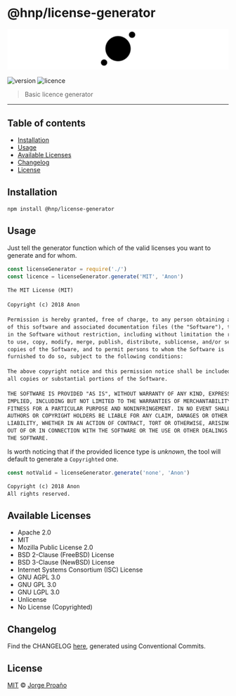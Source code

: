 # @hnp/license-generator

![hero](https://github.com/MechanicalHuman/hnp-utilities/blob/master/hero.png)

![version](https://img.shields.io/npm/v/@hnp/license-generator.svg)
![licence](https://img.shields.io/npm/l/@hnp/license-generator.svg)

> Basic licence generator

---

## Table of contents

-   [Installation](#installation)
-   [Usage](#usage)
-   [Available Licenses](#available-licenses)
-   [Changelog](#changelog)
-   [License](#license)

## Installation

```sh
npm install @hnp/license-generator
```

## Usage

Just tell the generator function which of the valid licenses you want to generate and for whom.

```javascript
const licenseGenerator = require('./')
const licence = licenseGenerator.generate('MIT', 'Anon')
```

```md
The MIT License (MIT)

Copyright (c) 2018 Anon

Permission is hereby granted, free of charge, to any person obtaining a copy
of this software and associated documentation files (the "Software"), to deal
in the Software without restriction, including without limitation the rights
to use, copy, modify, merge, publish, distribute, sublicense, and/or sell
copies of the Software, and to permit persons to whom the Software is
furnished to do so, subject to the following conditions:

The above copyright notice and this permission notice shall be included in
all copies or substantial portions of the Software.

THE SOFTWARE IS PROVIDED "AS IS", WITHOUT WARRANTY OF ANY KIND, EXPRESS OR
IMPLIED, INCLUDING BUT NOT LIMITED TO THE WARRANTIES OF MERCHANTABILITY,
FITNESS FOR A PARTICULAR PURPOSE AND NONINFRINGEMENT. IN NO EVENT SHALL THE
AUTHORS OR COPYRIGHT HOLDERS BE LIABLE FOR ANY CLAIM, DAMAGES OR OTHER
LIABILITY, WHETHER IN AN ACTION OF CONTRACT, TORT OR OTHERWISE, ARISING FROM,
OUT OF OR IN CONNECTION WITH THE SOFTWARE OR THE USE OR OTHER DEALINGS IN
THE SOFTWARE.
```

Is worth noticing that if the provided licence type is _unknown_, the tool will default to generate a `Copyrighted` one.

```javascript
const notValid = licenseGenerator.generate('none', 'Anon')
```

```md
Copyright (c) 2018 Anon
All rights reserved.
```

## Available Licenses

-   Apache 2.0
-   MIT
-   Mozilla Public License 2.0
-   BSD 2-Clause (FreeBSD) License
-   BSD 3-Clause (NewBSD) License
-   Internet Systems Consortium (ISC) License
-   GNU AGPL 3.0
-   GNU GPL 3.0
-   GNU LGPL 3.0
-   Unlicense
-   No License (Copyrighted)

## Changelog

Find the CHANGELOG [here](CHANGELOG.md), generated using Conventional Commits.

## License

[MIT](LICENSE) © [Jorge Proaño](https://www.hidden-node-problem.com)
